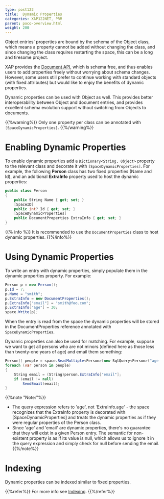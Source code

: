 ```yaml
---
type: post122
title:  Dynamic Properties
categories: XAP122NET, PRM
parent: poco-overview.html
weight: 200
---
```




Object entries' properties are bound by the schema of the Object class, which means a property cannot be added without changing the class, and since changing the class requires restarting the space, this can be a long and tiresome project.

XAP provides the [Document API](./document-api.html), which is schema free, and thus enables users to add properties freely without worrying about schema changes. However, some users still prefer to continue working with standard objects (with fixed attributes) but would like to enjoy the benefits of dynamic properties.

Dynamic properties can be used with Object as well. This provides better interoperability between Object and document entries, and provides excellent schema evolution support without switching from Objects to documents.

{{%warning%}}
Only one property per class can be annotated with `[SpaceDynamicProperties]`.
{{%/warning%}}

# Enabling Dynamic Properties

To enable dynamic properties add a `Dictionary<String, Object>` property to the relevant class and decorate it with `[SpaceDynamicProperties]`. For example, the following **Person** class has two fixed properties (Name and Id), and an additional **ExtraInfo** property used to host the dynamic properties:


```csharp
public class Person
{
    public String Name { get; set; }
    [SpaceID]
    public int? Id { get; set; }
    [SpaceDynamicProperties]
    public DocumentProperties ExtraInfo { get; set; }
}
```

{{% info %}}
It is recommended to use the `DocumentProperties` class to host dynamic properties.
{{%/info%}}

# Using Dynamic Properties

To write an entry with dynamic properties, simply populate them in the dynamic properties property. For example:


```csharp
Person p = new Person();
p.Id = 7;
p.Name = "smith";
p.ExtraInfo = new DocumentProperties();
p.ExtraInfo["email"] = "smith@foo.com";
p.ExtraInfo["age"] = 30;
space.Write(p);
```

When the entry is read from the space the dynamic properties will be stored in the DocumentProperties reference annotated with `SpaceDynamicProperties`.

Dynamic properties can also be used for matching. For example, suppose we want to get all persons who are not minors (defined here as those less than twenty-one years of age) and email them something:


```csharp
Person[] people = space.ReadMultiple<Person>(new SqlQuery<Person>("age > 21"));
foreach (var person in people)
{
    String email = (String)person.ExtraInfo["email"];
    if (email != null)
        SendEmail(email);
}
```


{{%note "Note:"%}}

- The query expression refers to 'age', not 'ExtraInfo.age' - the space recognizes that the ExtraInfo property is decorated with \[SpaceDynamicProperties\] and treats the dynamic properties as if they were regular properties of the Person class.
- Since 'age' and 'email' are dynamic properties, there's no guarantee that they will exist in a given Person entry. The semantic for non-existent property is as if its value is null, which allows us to ignore it in the query expression and simply check for null before sending the email.
{{%/note%}}




# Indexing

Dynamic properties can be indexed similar to fixed properties.

{{%refer%}}
For more info see [Indexing](./indexing.html).
{{%/refer%}}